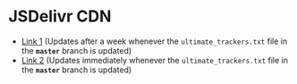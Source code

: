 # JSDelivr CDN

* [Link 1](https://cdn.jsdelivr.net/gh/FlawlessCasual17/UltimateBTTrackersList@master/ultimate_trackers.txt)
  (Updates after a week whenever the `ultimate_trackers.txt` file in the **`master`** branch is updated)
* [Link 2](https://cdn.jsdelivr.net/gh/FlawlessCasual17/UltimateBTTrackersList@HEAD/ultimate_trackers.txt)
  (Updates immediately whenever the `ultimate_trackers.txt` file in the **`master`** branch is updated)
